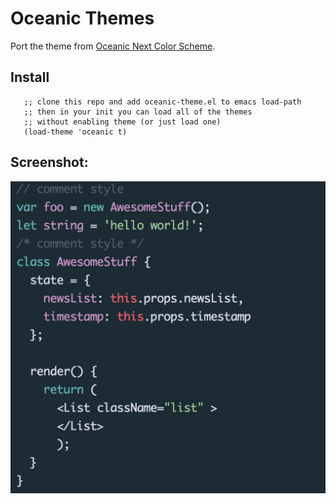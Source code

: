   # Oceanic Themes
  Port the theme from [Oceanic Next Color Scheme](https://github.com/voronianski/oceanic-next-color-scheme).

  ## Install
 ```elisp
    ;; clone this repo and add oceanic-theme.el to emacs load-path
    ;; then in your init you can load all of the themes
    ;; without enabling theme (or just load one)
    (load-theme 'oceanic t)
```

  ## Screenshot:
  ![Screenshot](./screenshots/screenshot.pic.jpg)
